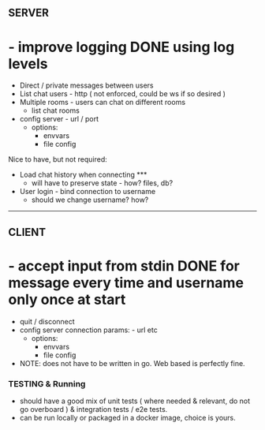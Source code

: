 ## SERVER

# - improve logging DONE using log levels
- Direct / private messages between users
- List chat users - http ( not enforced, could be ws if so desired )
- Multiple rooms - users can chat on different rooms
    - list chat rooms
- config server - url / port 
    - options:
        - envvars
        - file config


Nice to have, but not required:

- Load chat history when connecting *** 
    - will have to preserve state - how? files, db?
- User login - bind connection to username 
    - should we change username? how? 

---

## CLIENT

# - accept input from stdin DONE for message every time and username only once at start
- quit / disconnect 
- config server connection params: - url etc 
    - options:
        - envvars
        - file config
- NOTE: does not have to be written in go. Web based is perfectly fine.


### TESTING & Running

- should have a good mix of unit tests ( where needed & relevant, do not go overboard ) & integration tests / e2e tests.
- can be run locally or packaged in a docker image, choice is yours.
